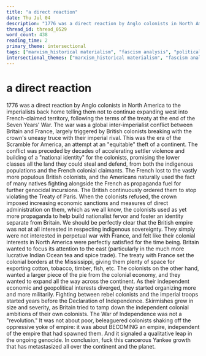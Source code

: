 ```yaml
---
title: "a direct reaction"
date: Thu Jul 04
description: "1776 was a direct reaction by Anglo colonists in North America to the imperialists back home telling them not to continue expanding west into French-claimed..."
thread_id: thread_0529
word_count: 438
reading_time: 2
primary_theme: intersectional
tags: ["marxism_historical materialism", "fascism analysis", "political economy", "imperialism_colonialism", "organizational theory"]
intersectional_themes: ["marxism_historical materialism", "fascism analysis", "political economy", "imperialism_colonialism", "organizational theory"]
---
```


# a direct reaction

1776 was a direct reaction by Anglo colonists in North America to the imperialists back home telling them not to continue expanding west into French-claimed territory, following the terms of the treaty at the end of the Seven Years' War. The war was a global inter-imperialist conflict between Britain and France, largely triggered by British colonists breaking with the crown's uneasy truce with their imperial rival. This was the era of the Scramble for America, an attempt at an "equitable" theft of a continent. The conflict was preceded by decades of accelerating settler violence and building of a "national identity" for the colonists, promising the lower classes all the land they could steal and defend, from both the indigenous populations and the French colonial claimants. The French lost to the vastly more populous British colonists, and the Americans naturally used the fact of many natives fighting alongside the French as propaganda fuel for further genocidal incursions. The British continuously ordered them to stop violating the Treaty of Paris. When the colonists refused, the crown imposed increasing economic sanctions and measures of direct administration on them, which as we all know, the colonists used as yet more propaganda to help build nationalist fervor and foster an identity separate from Britain. We should be perfectly clear that the British empire was not at all interested in respecting indigenous sovereignty. They simply were not interested in perpetual war with France, and felt like their colonial interests in North America were perfectly satisfied for the time being. Britain wanted to focus its attention to the east (particularly in the much more lucrative Indian Ocean tea and spice trade). The treaty with France set the colonial borders at the Mississippi, giving them plenty of space for exporting cotton, tobacco, timber, fish, etc. The colonists on the other hand, wanted a larger piece of the pie from the colonial economy, and they wanted to expand all the way across the continent. As their independent economic and geopolitical interests diverged, they started organizing more and more militarily. Fighting between rebel colonists and the imperial troops started years before the Declaration of Independence. Skirmishes grew in size and severity, as Britain tried to tamp down the independent colonial ambitions of their own colonists. The War of Independence was not a "revolution." It was not about poor, beleaguered colonists shaking off the oppressive yoke of empire: it was about BECOMING an empire, independent of the empire that had spawned them. And it signaled a qualitative leap in the ongoing genocide. In conclusion, fuck this cancerous Yankee growth that has metastasized all over the continent and the planet.